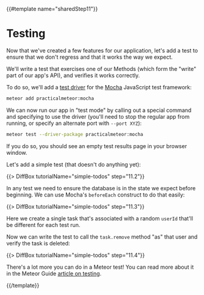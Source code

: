 {{#template name="sharedStep11"}}

# Testing

Now that we've created a few features for our application, let's add a test to ensure that we don't regress and that it works the way we expect. 

We'll write a test that exercises one of our Methods (which form the "write" part of our app's API), and verifies it works correctly.

To do so, we'll add a [test driver](http://guide.meteor.com/testing.html#test-driver) for the [Mocha](https://mochajs.org) JavaScript test framework:

```bash
meteor add practicalmeteor:mocha
```

We can now run our app in "test mode" by calling out a special command and specifying to use the driver (you'll need to stop the regular app from running, or specify an alternate port with `--port XYZ`):

```bash
meteor test --driver-package practicalmeteor:mocha
```

If you do so, you should see an empty test results page in your browser window.

Let's add a simple test (that doesn't do anything yet):

{{> DiffBox tutorialName="simple-todos" step="11.2"}}

In any test we need to ensure the database is in the state we expect before beginning. We can use Mocha's `beforeEach` construct to do that easily:

{{> DiffBox tutorialName="simple-todos" step="11.3"}}

Here we create a single task that's associated with a random `userId` that'll be different for each test run. 

Now we can write the test to call the `task.remove` method "as" that user and verify the task is deleted:

{{> DiffBox tutorialName="simple-todos" step="11.4"}}

There's a lot more you can do in a Meteor test! You can read more about it in the Meteor Guide [article on testing](http://guide.meteor.com/testing.html).

{{/template}}
